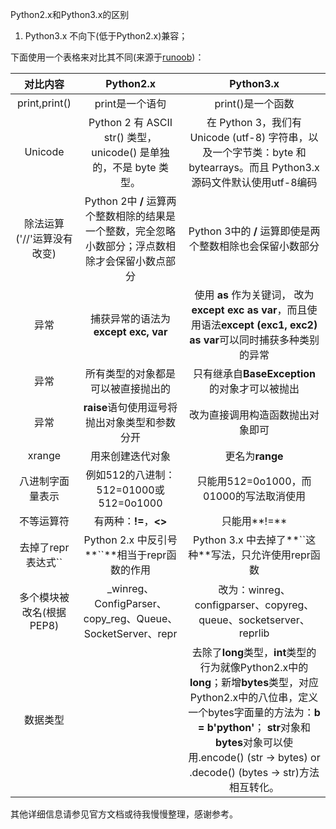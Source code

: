 Python2.x和Python3.x的区别

1. Python3.x 不向下(低于Python2.x)兼容；



下面使用一个表格来对比其不同(来源于[runoob](http://www.runoob.com/python/python-2x-3x.html))：

|          对比内容          |                          Python2.x                           |                          Python3.x                           |
| :------------------------: | :----------------------------------------------------------: | :----------------------------------------------------------: |
|       print,print()        |                       print是一个语句                        |                      print()是一个函数                       |
|          Unicode           | Python 2 有 ASCII str() 类型，unicode() 是单独的，不是 byte 类型。 | 在 Python 3，我们有 Unicode (utf-8) 字符串，以及一个字节类：byte 和 bytearrays。而且 Python3.x 源码文件默认使用utf-8编码 |
| 除法运算('//'运算没有改变) | Python 2中 **/** 运算两个整数相除的结果是一个整数，完全忽略小数部分；浮点数相除才会保留小数点部分 |  Python 3中的 **/** 运算即使是两个整数相除也会保留小数部分   |
|            异常            |             捕获异常的语法为 **except exc, var**             | 使用 **as** 作为关键词， 改为 **except exc as var**，而且使用语法**except (exc1, exc2) as var**可以同时捕获多种类别的异常 |
|            异常            |              所有类型的对象都是可以被直接抛出的              |        只有继承自**BaseException**的对象才可以被抛出         |
|            异常            |        **raise**语句使用逗号将抛出对象类型和参数分开         |               改为直接调用构造函数抛出对象即可               |
|           xrange           |                       用来创建迭代对象                       |                       更名为**range**                        |
|      八进制字面量表示      |            例如512的八进制：512=01000或512=0o1000            |           只能用512=0o1000，而01000的写法取消使用            |
|         不等运算符         |                    有两种：**!=**，**<>**                    |                         只能用**!=**                         |
|     去掉了repr表达式``     |        Python 2.x 中反引号**``**相当于repr函数的作用         |    Python 3.x 中去掉了**``这种**写法，只允许使用repr函数     |
|  多个模块被改名(根据PEP8)  | _winreg、 ConfigParser、copy_reg、Queue、SocketServer、repr  | 改为：winreg、configparser、copyreg、queue、socketserver、reprlib |
|          数据类型          |                                                              | 去除了**long**类型，**int**类型的行为就像Python2.x中的**long**；新增**bytes**类型，对应Python2.x中的八位串，定义一个bytes字面量的方法为：**b = b'python'**； **str**对象和**bytes**对象可以使用.encode() (str -> bytes) or .decode() (bytes -> str)方法相互转化。 |

其他详细信息请参见官方文档或待我慢慢整理，感谢参考。